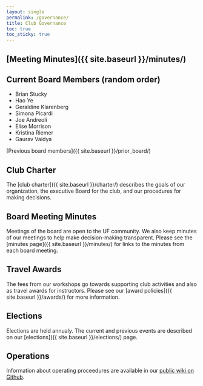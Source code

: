 ```yaml
---
layout: single
permalink: /governance/
title: Club Governance
toc: true
toc_sticky: true
---
```

## [Meeting Minutes]({{ site.baseurl }}/minutes/)


## Current Board Members (random order)

* Brian Stucky
* Hao Ye
* Geraldine Klarenberg
* Simona Picardi
* Joe Andreoli
* Elise Morrison
* Kristina Riemer
* Gaurav Vaidya

[Previous board members]({{ site.baseurl }}/prior_board/)

## Club Charter

The [club charter]({{ site.baseurl }}/charter/) describes the goals of our organization, the executive Board for the club, and our procedures for making decisions.

## Board Meeting Minutes

Meetings of the board are open to the UF community. We also keep minutes of our meetings to help make decision-making transparent. Please see the [minutes page]({{ site.baseurl }}/minutes/) for links to the minutes from each board meeting.

## Travel Awards

The fees from our workshops go towards supporting club activities and also as travel awards for instructors. Please see our [award policies]({{ site.baseurl }}/awards/) for more information.

## Elections

Elections are held annualy. The current and previous events are described on our [elections]({{ site.baseurl }}/elections/) page. 

## Operations

Information about operating proceedures are available in our [public wiki on Github](https://github.com/UF-Carpentry/Coordination/wiki).
